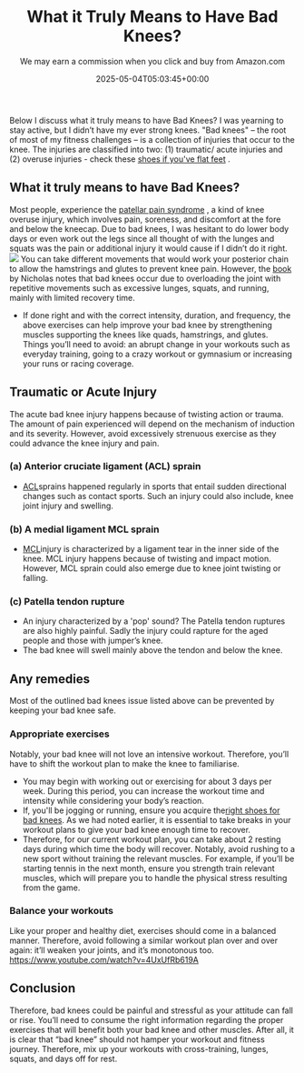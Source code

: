 ﻿---
author: We may earn a commission when you click and buy from Amazon.com
layout: post
title: What it Truly Means to Have Bad Knees?
date: '2025-05-04T05:03:45+00:00'
categories:
- Product Reviews
- Running shoes
tags: []
slug: /what-it-truly-means-to-have-bad-knees/
lastmod: 2025-05-07T12:21:29+03:00
---

Below I discuss what it truly means to have Bad Knees? I was yearning to stay active, but I didn’t have my ever strong knees.
"Bad knees" – the root of most of my fitness challenges – is a collection of injuries that occur to the knee.
The injuries are classified into two: (1) traumatic/ acute injuries and (2) overuse injuries - check these
[shoes if you've flat feet](https://pestpolicy.com/best-walking-shoes-for-men-with-flat-feet/)
.
## What it truly means to have Bad Knees?
Most people, experience the
[patellar pain syndrome](https://en.wikipedia.org/wiki/Patellofemoral_pain_syndrome)
, a kind of knee overuse injury, which involves pain, soreness, and discomfort at the fore and below the kneecap.
Due to bad knees, I was hesitant to do lower body days or even work out the legs since all thought of with the lunges and squats was the pain or additional injury it would cause if I didn’t do it right.
![](/assets/img/04/What-it-Truly-Means-to-Have-Bad-Knees-300x200.jpg)
You can take different movements that would work your posterior chain to allow the hamstrings and glutes to prevent knee pain.
However, the
[book](https://www.amazon.com/FrameWork-Knee-6-Step-Preventing-Injury/dp/1605295930/ref=as_li_ss_tl?&ascsub&linkCode=ll1&tag=p-policy-20&linkId=873671e9e1be6d13419f783a68892104)
by Nicholas notes that bad knees occur due to overloading the joint with repetitive movements such as excessive lunges, squats, and running, mainly with limited recovery time.
- If done right and with the correct intensity, duration, and frequency, the above exercises can help improve your bad knee by strengthening muscles supporting the knees like quads, hamstrings, and glutes.
Things you’ll need to avoid: an abrupt change in your workouts such as everyday training, going to a crazy workout or gymnasium or increasing your runs or racing coverage.
## Traumatic or Acute Injury
The acute bad knee injury happens because of twisting action or trauma. The amount of pain experienced will depend on the mechanism of induction and its severity. However, avoid excessively strenuous exercise as they could advance the knee injury and pain.
### (a) Anterior cruciate ligament (ACL) sprain
- [ACL](https://en.wikipedia.org/wiki/Anterior_cruciate_ligament_injury)sprains happened regularly in sports that entail sudden directional changes such as contact sports. Such an injury could also include, knee joint injury and swelling.
### (b) A medial ligament MCL sprain
- [MCL](https://en.wikipedia.org/wiki/Medial_collateral_ligament)injury is characterized by a ligament tear in the inner side of the knee. MCL injury happens because of twisting and impact motion. However, MCL sprain could also emerge due to knee joint twisting or falling.
### (c) Patella tendon rupture
- An injury characterized by a 'pop' sound? The Patella tendon ruptures are also highly painful. Sadly the injury could rapture for the aged people and those with jumper’s knee.
- The bad knee will swell mainly above the tendon and below the knee.
## Any remedies
Most of the outlined bad knees issue listed above can be prevented by keeping your bad knee safe.
### Appropriate exercises
Notably, your bad knee will not love an intensive workout. Therefore, you’ll have to shift the workout plan to make the knee to familiarise.
- You may begin with working out or exercising for about 3 days per week. During this period, you can increase the workout time and intensity while considering your body’s reaction.
- If, you'll be jogging or running, ensure you acquire the[right shoes for bad knees](https://pestpolicy.com/best-running-shoes-for-bad-knees/). As we had noted earlier, it is essential to take breaks in your workout plans to give your bad knee enough time to recover.
- Therefore, for our current workout plan, you can take about 2 resting days during which time the body will recover.
Notably, avoid rushing to a new sport without training the relevant muscles. For example, if you’ll be starting tennis in the next month, ensure you strength train relevant muscles, which will prepare you to handle the physical stress resulting from the game.
### Balance your workouts
Like your proper and healthy diet, exercises should come in a balanced manner. Therefore, avoid following a similar workout plan over and over again: it’ll weaken your joints, and it’s monotonous too.
https://www.youtube.com/watch?v=4UxUfRb619A
## Conclusion
Therefore, bad knees could be painful and stressful as your attitude can fall or rise. You’ll need to consume the right information regarding the proper exercises that will benefit both your bad knee and other muscles.
After all, it is clear that “bad knee” should not hamper your workout and fitness journey. Therefore, mix up your workouts with cross-training, lunges, squats, and days off for rest.